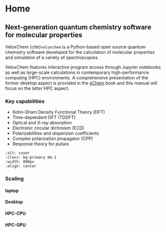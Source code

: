 # Home

## Next-generation quantum chemistry software for molecular properties

VeloxChem {cite}`veloxchem` is a Python-based open source quantum chemistry software developed for the calculation of molecular properties and simulation of a variety of spectroscopies.

VeloxChem features interactive program access through Jupyter notebooks as well as large-scale calculations in contemporary high-performance computing (HPC) environments. A comprehensive presentation of the former desktop aspect is provided in the [eChem](https://kthpanor.github.io/echem) book and this manual will focus on the latter HPC aspect.

### Key capabilities

- Kohn–Sham Density Functional Theory (DFT)
- Time-dependent DFT (TDDFT)
- Optical and X-ray absorption
- Electronic circular dichroism (ECD)
- Polarizabilities and dispersion coefficients
- Complex polarization propagator (CPP)
- Response theory for pulses

```{image} ../images/swedish_moebius.jpg
:alt: cover
:class: bg-primary mb-1
:width: 800px
:align: center
```

### Scaling
#### laptop
#### Desktop
#### HPC-CPU
#### HPC-GPU